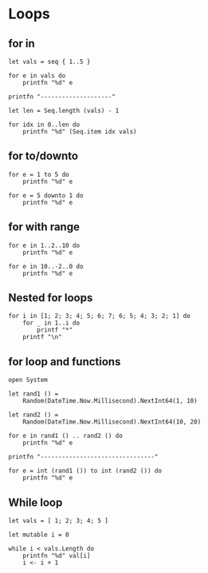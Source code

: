 # Loops

## for in

```F#
let vals = seq { 1..5 }

for e in vals do
    printfn "%d" e

printfn "--------------------"

let len = Seq.length (vals) - 1

for idx in 0..len do
    printfn "%d" (Seq.item idx vals)
```

## for to/downto

```F#
for e = 1 to 5 do
    printfn "%d" e

for e = 5 downto 1 do
    printfn "%d" e
```

## for with range

```F#
for e in 1..2..10 do
    printfn "%d" e

for e in 10..-2..0 do
    printfn "%d" e
```

## Nested for loops

```F#
for i in [1; 2; 3; 4; 5; 6; 7; 6; 5; 4; 3; 2; 1] do
    for _ in 1..i do
        printf "*"
    printf "\n"
```

## for loop and functions

```F#
open System

let rand1 () =
    Random(DateTime.Now.Millisecond).NextInt64(1, 10)

let rand2 () =
    Random(DateTime.Now.Millisecond).NextInt64(10, 20)

for e in rand1 () .. rand2 () do
    printfn "%d" e

printfn "--------------------------------"

for e = int (rand1 ()) to int (rand2 ()) do
    printfn "%d" e
```

## While loop

```F#
let vals = [ 1; 2; 3; 4; 5 ]

let mutable i = 0

while i < vals.Length do
    printfn "%d" val[i]
    i <- i + 1
```
